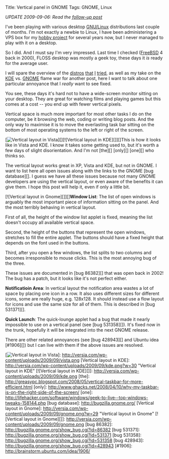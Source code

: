 Title: Vertical panel in GNOME
Tags: GNOME, Linux

*UPDATE 2009-09-06: Read the [follow-up post][]*

I've been playing with various desktop [GNU/Linux][] distributions last
couple of months. I'm not exactly a newbie to Linux, I have been
administering a VPS box for my [hobby project][] for several years now,
but I never managed to play with it on a desktop.

So I did. And I must say I'm very impressed. Last time I checked
([FreeBSD][] 4 back in 2000), FLOSS desktop was mostly a geek toy, these
days it *is* ready for the average user.

I will spare the overview of the [distros][] [that][] [I][] [tried][],
as well as my take on the [KDE][] vs. [GNOME][] flame war for another
post, here I want to talk about one particular annoyance that I *really*
want to see fixed.

You see, these days it's hard not to have a wide-screen monitor sitting
on your desktop. They are great for watching films and playing games but
this comes at a cost -- you end up with fewer vertical pixels.

Vertical space is much more important for most other tasks I do on the
computer, be it browsing the web, coding or writing blog posts. And the
only way to maximise it is to move the everlasting task bar sitting on
the bottom of most operating systems to the left or right of the screen.

[![Vertical layout in Vista][]][][![Vertical layout in KDE][]][]This is
how it looks like in Vista and KDE. I know it takes some getting used
to, but it's worth a few days of slight disorientation. And I'm not
[the][] [only][] [one][] who thinks so.

The vertical layout works great in XP, Vista and KDE, but not in GNOME.
I want to list here all open issues along with the links to the GNOME
[bug database][]. I guess we have all these issues because not many
GNOME developers are using the vertical layout, or even aware of the
benefits it can give them. I hope this post will help it, even if only a
little bit.

[![Vertical layout in Gnome][]][]**Window List**: The list of open
windows is arguably the most important piece of information sitting on
the panel. And the most terribly behaving in vertical layout.

First of all, the height of the window list applet is fixed, meaning the
list doesn't occupy all available vertical space.

Second, the height of the buttons that represent the open windows,
stretches to fill the entire applet. The buttons should have a fixed
height that depends on the font used in the buttons.

Third, after you open a few windows, the list splits to two columns and
becomes irresponsible to mouse clicks. This is the most annoying bug of
the three.

These issues are documented in [bug 86382][] that was open back in 2002!
The bug has a patch, but it looks like it's not perfect either.

**Notificatioin Area**: In vertical layout the notification area wastes
a lot of space by placing one icon in a row. It also uses different
sizes for different icons, some are really huge, e.g. 128x128. It should
instead use a flow layout for icons and use the same size for all of
them. This is described in [bug 531371][].

**Quick Launch**: The quick-lounge applet had a bug that made it nearly
impossible to use on a vertical panel (see [bug 531358][]). It's fixed
now in the trunk, hopefully it will be integrated into the next GNOME
release.

There are other related annoyances (see [bug 428943][] and Ubuntu idea
[\#1906][]) but I can live with them if the above issues are resolved.

  [follow-up post]: http://versia.com/2009/09/06/vertical-panel-in-gnome-15-months-later/
  [GNU/Linux]: http://www.gnu.org/
  [hobby project]: http://metaltabs.com
  [FreeBSD]: http://www.freebsd.org/
  [distros]: http://www.ubuntu.com/
  [that]: http://www.opensuse.org/
  [I]: http://fedoraproject.org/
  [tried]: http://www.mandriva.com/
  [KDE]: http://www.kde.org/
  [GNOME]: http://www.gnome.org/
  [Vertical layout in Vista]: http://versia.com/wp-content/uploads/2009/09/vista.png?w=32
    "Vertical layout in Vista"
  [![Vertical layout in Vista][]]: http://versia.com/wp-content/uploads/2009/09/vista.png
  [Vertical layout in KDE]: http://versia.com/wp-content/uploads/2009/09/kde.png?w=30
    "Vertical layout in KDE"
  [![Vertical layout in KDE][]]: http://versia.com/wp-content/uploads/2009/09/kde.png
  [the]: http://greasypc.blogspot.com/2008/05/vertical-taskbar-for-more-efficient.html
  [only]: http://www.ghacks.net/2008/04/10/why-my-taskbar-is-on-the-right-side-of-the-screen/
  [one]: http://lifehacker.com/software/windows/geek-to-live--top-windows-tweaks-158144.php
  [bug database]: http://bugzilla.gnome.org/
  [Vertical layout in Gnome]: http://versia.com/wp-content/uploads/2009/09/gnome.png?w=29
    "Vertical layout in Gnome"
  [![Vertical layout in Gnome][]]: http://versia.com/wp-content/uploads/2009/09/gnome.png
  [bug 86382]: http://bugzilla.gnome.org/show_bug.cgi?id=86382
  [bug 531371]: http://bugzilla.gnome.org/show_bug.cgi?id=531371
  [bug 531358]: http://bugzilla.gnome.org/show_bug.cgi?id=531358
  [bug 428943]: http://bugzilla.gnome.org/show_bug.cgi?id=428943
  [\#1906]: http://brainstorm.ubuntu.com/idea/1906/
